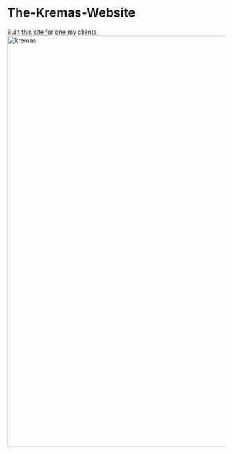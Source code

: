 # The-Kremas-Website
Built this site for one my clients
<img width="949" alt="kremas" src="https://github.com/JohnnyLouisTech/The-Kremas-Website/assets/29494723/5f2f67a6-4244-40e8-90cd-558e0f2f42ac">
